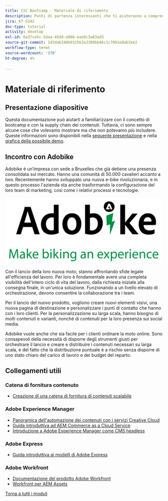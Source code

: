 ```yaml
---
title: CSC Bootcamp - Materiale di riferimento
description: Punti di partenza interessanti che ti aiuteranno a comprendere meglio gli argomenti trattati in questo campo di avvio.
jira: KT-5342
doc-type: tutorial
activity: develop
exl-id: 6a37ce5c-5daa-45dd-a968-eae9c3a63ad3
source-git-commit: 143da6340b932563a3309bb46c1c7091e0ab2ee2
workflow-type: tm+mt
source-wordcount: '370'
ht-degree: 4%

---
```


# Materiale di riferimento

## Presentazione diapositive

Questa documentazione può aiutarti a familiarizzare con il concetto di bootcamp e con la supply chain dei contenuti. Tuttavia, ci sono sempre alcune cose che volevamo mostrare ma che non potevamo più includere. Queste informazioni sono disponibili nella [seguente presentazione](https://adobe.sharepoint.com/:p:/r/sites/SWEnterpriseMarketingTeam/Shared%20Documents/Bootcamps/Content%20Supply%20Chain%20Bootcamp/Experience%20Makers%20Content%20Supply%20Chain%20Slide%20Deck.pptx?d=w1a3787d39c3a43ab941cfd0069f8383a&amp;csf=1&amp;web=1&amp;e=57aFUU) e nella [grafica della possibile demo](https://xd.adobe.com/view/45ea642f-69fb-4bbe-bba6-6915a3709a6d-10b9/?fullscreen).

## Incontro con Adobike

Adobike è un’impresa con sede a Bruxelles che già detiene una presenza consolidata sul mercato. Hanno una comunità di 50.000 cavalieri accanto a loro. Recentemente hanno sviluppato una nuova e-bike rivoluzionaria, e in questo processo l&#39;azienda sta anche trasformando la configurazione del loro team di marketing, così come i relativi processi e tecnologie.

![Adobike](./images/adobike-logo.png)

Con il lancio della loro nuova moto, stanno affrontando sfide legate all&#39;efficienza del lavoro. Per loro è fondamentale avere una completa visibilità dell&#39;intero ciclo di vita del lavoro, dalla richiesta iniziale alla consegna finale, in un&#39;unica soluzione. Funzionando a un livello elevato di orchestrazione, devono consentire la collaborazione tra i team.

Per il lancio del nuovo prodotto, vogliono creare nuovi elementi visivi, una nuova pagina di destinazione e personalizzare i punti di contatto che hanno con i loro clienti. Per la personalizzazione su larga scala, hanno bisogno di molti contenuti e varianti, nonché di contenuti per la loro presenza sui social media.

Adobike vuole anche che sia facile per i clienti ordinare la moto online. Sono consapevoli della necessità di disporre degli strumenti giusti per orchestrare il lancio e creare e distribuire i contenuti necessari su larga scala, e del fatto che la distribuzione puntuale è a rischio senza disporre di uno stato chiaro del carico di lavoro e dei budget del reparto.


## Collegamenti utili

### Catena di fornitura contenuto

- [Creazione di una catena di fornitura di contenuti scalabile](https://business.adobe.com/resources/webinars/building-a-content-supply-chain-that-scales.html)

### Adobe Experience Manager

- [Panoramica dell&#39;automazione dei contenuti con i servizi Creative Cloud](https://experienceleague.adobe.com/docs/experience-manager-learn/assets/content-automation/overview.html?lang=it)
- [Guida introduttiva ad AEM Commerce as a Cloud Service](https://experienceleague.adobe.com/docs/experience-manager-cloud-service/content/content-and-commerce/storefront/getting-started.html?lang=it)
- [Introduzione a Adobe Experience Manager come CMS headless](https://experienceleague.adobe.com/docs/experience-manager-cloud-service/content/headless/introduction.html?lang=it)

### Adobe Express

- [Guida introduttiva ai modelli di Adobe Express](https://helpx.adobe.com/it/express/using/work-with-templates.html)

### Adobe Workfront

- [Documentazione del prodotto Adobe Workfront](https://experienceleague.adobe.com/docs/workfront/using/home.html?lang=it)
- [Workfront per AEM Assets](https://exchange.adobe.com/apps/ec/101385/workfront-for-aem-assets)


[Torna a tutti i moduli](./overview.md)
